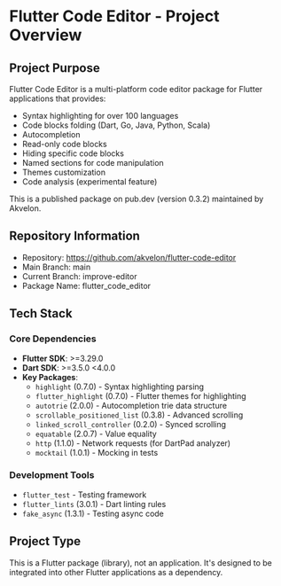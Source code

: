 # Flutter Code Editor - Project Overview

## Project Purpose
Flutter Code Editor is a multi-platform code editor package for Flutter applications that provides:
- Syntax highlighting for over 100 languages
- Code blocks folding (Dart, Go, Java, Python, Scala)
- Autocompletion
- Read-only code blocks
- Hiding specific code blocks
- Named sections for code manipulation
- Themes customization
- Code analysis (experimental feature)

This is a published package on pub.dev (version 0.3.2) maintained by Akvelon.

## Repository Information
- Repository: https://github.com/akvelon/flutter-code-editor
- Main Branch: main
- Current Branch: improve-editor
- Package Name: flutter_code_editor

## Tech Stack

### Core Dependencies
- **Flutter SDK**: >=3.29.0
- **Dart SDK**: >=3.5.0 <4.0.0
- **Key Packages**:
  - `highlight` (0.7.0) - Syntax highlighting parsing
  - `flutter_highlight` (0.7.0) - Flutter themes for highlighting
  - `autotrie` (2.0.0) - Autocompletion trie data structure
  - `scrollable_positioned_list` (0.3.8) - Advanced scrolling
  - `linked_scroll_controller` (0.2.0) - Synced scrolling
  - `equatable` (2.0.7) - Value equality
  - `http` (1.1.0) - Network requests (for DartPad analyzer)
  - `mocktail` (1.0.1) - Mocking in tests

### Development Tools
- `flutter_test` - Testing framework
- `flutter_lints` (3.0.1) - Dart linting rules
- `fake_async` (1.3.1) - Testing async code

## Project Type
This is a Flutter package (library), not an application. It's designed to be integrated into other Flutter applications as a dependency.
